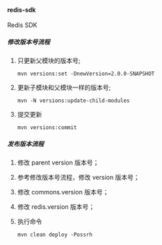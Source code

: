 #### redis-sdk
Redis SDK

#####  修改版本号流程

1.  只更新父模块的版本号;
	```shell
	mvn versions:set -DnewVersion=2.0.0-SNAPSHOT
	```
2.  更新子模块和父模块一样的版本号;
	```shell
	mvn -N versions:update-child-modules
	```
3.  提交更新
	```shell
	mvn versions:commit
	```

#####  发布版本流程

1. 修改 parent version 版本号；

2. 参考修改版本号流程，修改 version 版本号；

3. 修改 commons.version 版本号； 

4. 修改 redis.version 版本号； 

5. 执行命令
	```shell
	mvn clean deploy -Possrh
	```
